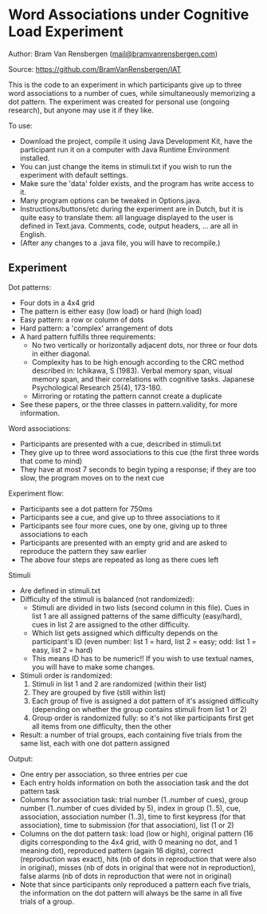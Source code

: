 Word Associations under Cognitive Load Experiment
=========================

Author: Bram Van Rensbergen (mail@bramvanrensbergen.com) 

Source: https://github.com/BramVanRensbergen/IAT

This is the code to an experiment in which participants give up to three word associations to a number of cues, while simultaneously memorizing a dot pattern.
The experiment was created for personal use (ongoing research), but anyone may use it if they like.

To use:
* Download the project, compile it using Java Development Kit, have the participant run it on a computer with Java Runtime Environment installed.
* You can just change the items in stimuli.txt if you wish to run the experiment with default settings.
* Make sure the 'data' folder exists, and the program has write access to it.
* Many program options can be tweaked in Options.java.
* Instructions/buttons/etc during the experiment are in Dutch, but it is quite easy to translate them: all language displayed to the user is defined in Text.java. Comments, code, output headers, ... are all in English.
* (After any changes to a .java file, you will have to recompile.)


Experiment
--------------

Dot patterns:
* Four dots in a 4x4 grid
* The pattern is either easy (low load) or hard (high load)
* Easy pattern: a row or column of dots
* Hard pattern: a 'complex' arrangement of dots
* A hard pattern fulfills three requirements:
  - No two vertically or horizontally adjacent dots, nor three or four dots in either diagonal. 
  - Complexity has to be high enough according to the CRC method described in: Ichikawa, S (1983). Verbal memory span, visual memory span, and their correlations with cognitive tasks. Japanese Psychological Research 25(4), 173-180.
  - Mirroring or rotating the pattern cannot create a duplicate
* See these papers, or the three classes in pattern.validity, for more information.

Word associations:
* Participants are presented with a cue, described in stimuli.txt
* They give up to three word associations to this cue (the first three words that come to mind)
* They have at most 7 seconds to begin typing a response; if they are too slow, the program moves on to the next cue

Experiment flow:
* Participants see a dot pattern for 750ms
* Participants see a cue, and give up to three associations to it
* Participants see four more cues, one by one, giving up to three associations to each
* Participants are presented with an empty grid and are asked to reproduce the pattern they saw earlier
* The above four steps are repeated as long as there cues left

Stimuli
* Are defined in stimuli.txt
* Difficulty of the stimuli is balanced (not randomized):
  - Stimuli are divided in two lists (second column in this file). Cues in list 1 are all assigned patterns of the same difficulty (easy/hard), cues in list 2 are assigned to the other difficulty.
  - Which list gets assigned which difficulty depends on the participant's ID (even number: list 1 = hard, list 2 = easy; odd: list 1 = easy, list 2 = hard)
  - This means ID has to be numeric!! If you wish to use textual names, you will have to make some changes.
* Stimuli order is randomized:
  1. Stimuli in list 1 and 2 are randomized (within their list)
  2. They are grouped by five (still within list)
  3. Each group of five is assigned a dot pattern of it's assigned difficulty (depending on whether the group contains stimuli from list 1 or 2)
  4. Group order is randomized fully: so it's not like participants first get all items from one difficulty, then the other
* Result: a number of trial groups, each containing five trials from the same list, each with one dot pattern assigned 

Output:
* One entry per association, so three entries per cue
* Each entry holds information on both the association task and the dot pattern task
* Columns for association task: trial number (1..number of cues), group number (1..number of cues divided by 5), index in group (1..5), cue, association, 
    association number (1..3), time to first keypress (for that association), time to submission (for that association), list (1 or 2)
* Columns on the dot pattern task: load (low or high), original pattern (16 digits corresponding to the 4x4 grid, with 0 meaning no dot, and 1 meaning dot), 
    reproduced pattern (again 16 digits), correct (reproduction was exact), hits (nb of dots in reproduction that were also in original), 
    misses (nb of dots in original that were not in reproduction), false alarms (nb of dots in reproduction that were not in original) 
* Note that since participants only reproduced a pattern each five trials, the information on the dot pattern will always be the same in all five trials of a group.






